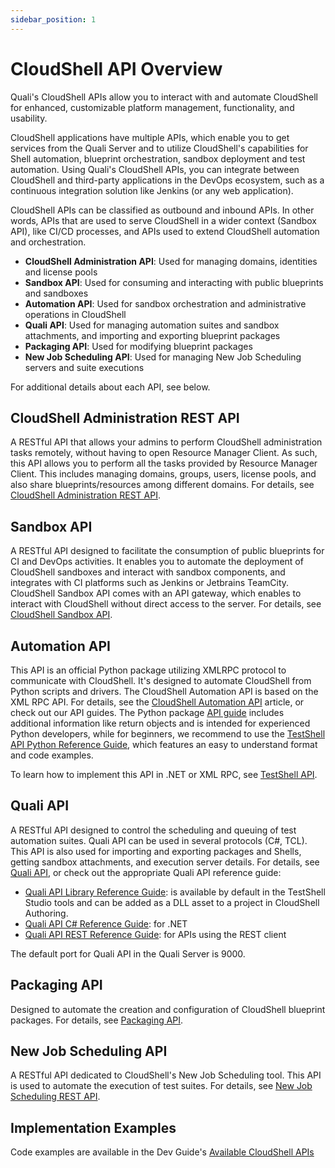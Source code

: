 ```yaml
---
sidebar_position: 1
---
```


# CloudShell API Overview

Quali's CloudShell APIs allow you to interact with and automate CloudShell for enhanced, customizable platform management, functionality, and usability.

CloudShell applications have multiple APIs, which enable you to get services from the Quali Server and to utilize CloudShell's capabilities for Shell automation, blueprint orchestration, sandbox deployment and test automation. Using Quali's CloudShell APIs, you can integrate between CloudShell and third-party applications in the DevOps ecosystem, such as a continuous integration solution like Jenkins (or any web application).

CloudShell APIs can be classified as outbound and inbound APIs. In other words, APIs that are used to serve CloudShell in a wider context (Sandbox API), like CI/CD processes, and APIs used to extend CloudShell automation and orchestration.

- **CloudShell Administration API**: Used for managing domains, identities and license pools
- **Sandbox API**: Used for consuming and interacting with public blueprints and sandboxes
- **Automation API**: Used for sandbox orchestration and administrative operations in CloudShell
- **Quali API**: Used for managing automation suites and sandbox attachments, and importing and exporting blueprint packages
- **Packaging API**: Used for modifying blueprint packages
- **New Job Scheduling API**: Used for managing New Job Scheduling servers and suite executions

For additional details about each API, see below.

## CloudShell Administration REST API

A RESTful API that allows your admins to perform CloudShell administration tasks remotely, without having to open Resource Manager Client. As such, this API allows you to perform all the tasks provided by Resource Manager Client. This includes managing domains, groups, users, license pools, and also share blueprints/resources among different domains. For details, see [CloudShell Administration REST API](./cs-admin-rest-api/index.md).

## Sandbox API

A RESTful API designed to facilitate the consumption of public blueprints for CI and DevOps activities. It enables you to automate the deployment of CloudShell sandboxes and interact with sandbox components, and integrates with CI platforms such as Jenkins or Jetbrains TeamCity. CloudShell Sandbox API comes with an API gateway, which enables to interact with CloudShell without direct access to the server. For details, see [CloudShell Sandbox API](./cs-sandbox-api/index.md).

## Automation API

This API is an official Python package utilizing XMLRPC protocol to communicate with CloudShell. It's designed to automate CloudShell from Python scripts and drivers. The CloudShell Automation API is based on the XML RPC API. For details, see the [CloudShell Automation API](./shell-dev-blueprint-design-api/cs-automation-api.md) article, or check out our API guides. The Python package [API guide](pathname:///api-docs/2024.1/Python-API/) includes additional information like return objects and is intended for experienced Python developers, while for beginners, we recommend to use the [TestShell API Python Reference Guide](pathname:///api-docs/2024.1/TestShell-API/TestShell%20Python%20API.html), which features an easy to understand format and code examples.

To learn how to implement this API in .NET or XML RPC, see [TestShell API](./shell-dev-blueprint-design-api/testshell-api.md).

## Quali API

A RESTful API designed to control the scheduling and queuing of test automation suites. Quali API can be used in several protocols (C#, TCL). This API is also used for importing and exporting packages and Shells, getting sandbox attachments, and execution server details. For details, see [Quali API](./quali-api.md), or check out the appropriate Quali API reference guide:

- [Quali API Library Reference Guide](pathname:///api-docs/2024.1/Quali-API/Quali%20API%20Library.html): is available by default in the TestShell Studio tools and can be added as a DLL asset to a project in CloudShell Authoring.
- [Quali API C# Reference Guide](pathname:///api-docs/2024.1/Quali-API/Quali%20cSharp%20API.html "Quali API C# Reference Guide"): for .NET
- [Quali API REST Reference Guide](pathname:///api-docs/2024.1/Quali-API/Quali%20REST%20API.html "Quali API REST Reference Guide"): for APIs using the REST client

The default port for Quali API in the Quali Server is 9000.

## Packaging API

Designed to automate the creation and configuration of CloudShell blueprint packages. For details, see [Packaging API](./packaging-api/index.md).

## New Job Scheduling API

A RESTful API dedicated to CloudShell's New Job Scheduling tool. This API is used to automate the execution of test suites. For details, see [New Job Scheduling REST API](./new-jss-rest-api/index.md).

## Implementation Examples

Code examples are available in the Dev Guide's [Available CloudShell APIs](../devguide/available-cs-api/index.md)
